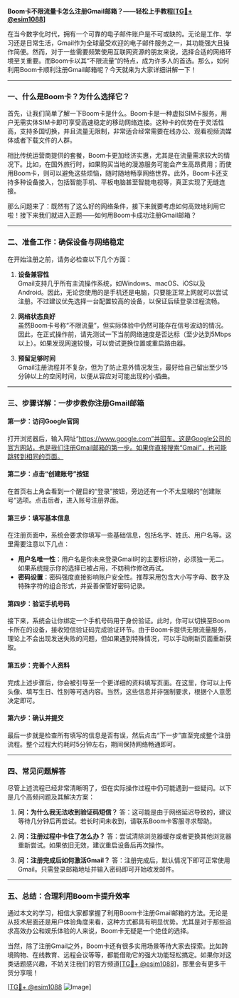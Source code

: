 **Boom卡不限流量卡怎么注册Gmail邮箱？——轻松上手教程[[TG💪+ @esim1088](https://t.me/s/esim1088)]**

在当今数字化时代，拥有一个可靠的电子邮件账户是不可或缺的。无论是工作、学习还是日常生活，Gmail作为全球最受欢迎的电子邮件服务之一，其功能强大且操作简便。然而，对于一些需要频繁使用互联网资源的朋友来说，选择合适的网络环境至关重要。而Boom卡以其“不限流量”的特点，成为许多人的首选。那么，如何利用Boom卡顺利注册Gmail邮箱呢？今天就来为大家详细讲解一下！

---

### **一、什么是Boom卡？为什么选择它？**

首先，让我们简单了解一下Boom卡是什么。Boom卡是一种虚拟SIM卡服务，用户无需实体SIM卡即可享受高速稳定的移动网络连接。这种卡的优势在于灵活性高，支持多国切换，并且流量无限制，非常适合经常需要在线办公、观看视频流媒体或者下载文件的人群。

相比传统运营商提供的套餐，Boom卡更加经济实惠，尤其是在流量需求较大的情况下。比如，在国外旅行时，如果购买当地的漫游服务可能会产生高昂费用；而使用Boom卡，则可以避免这些烦恼，随时随地畅享网络世界。此外，Boom卡还支持多种设备接入，包括智能手机、平板电脑甚至智能电视等，真正实现了无缝连接。

那么问题来了：既然有了这么好的网络条件，接下来就要考虑如何高效地利用它啦！接下来我们就进入正题——如何用Boom卡成功注册Gmail邮箱？

---

### **二、准备工作：确保设备与网络稳定**

在开始注册之前，请务必检查以下几个方面：

1. **设备兼容性**  
   Gmail支持几乎所有主流操作系统，如Windows、macOS、iOS以及Android。因此，无论您使用的是手机还是电脑，只要能正常上网就可以尝试注册。不过建议优先选择一台配置较高的设备，以保证后续登录过程流畅。

2. **网络状态良好**  
   虽然Boom卡号称“不限流量”，但实际体验中仍然可能存在信号波动的情况。因此，在正式操作前，请先测试一下当前网络速度是否达标（至少达到5Mbps以上）。如果发现网速较慢，可以尝试更换位置或重启路由器。

3. **预留足够时间**  
   Gmail注册流程并不复杂，但为了防止意外情况发生，最好给自己留出至少15分钟以上的空闲时间，以便从容应对可能出现的小插曲。

---

### **三、步骤详解：一步步教你注册Gmail邮箱**

#### **第一步：访问Google官网**
打开浏览器后，输入网址“https://www.google.com”并回车。这是Google公司的官方网站，也是我们注册Gmail邮箱的第一步。如果你直接搜索“Gmail”，也可能跳转到相同的页面。

#### **第二步：点击“创建账号”按钮**
在首页右上角会看到一个醒目的“登录”按钮，旁边还有一个不太显眼的“创建账号”选项。点击后者，进入账号注册界面。

#### **第三步：填写基本信息**
在注册页面中，系统会要求你填写一些基础信息，包括名字、姓氏、用户名等。这里需要注意以下几点：
- **用户名唯一性**：用户名是你未来登录Gmail时的主要标识符，必须独一无二。如果系统提示你的选择已被占用，不妨稍作修改再试。
- **密码设置**：密码强度直接影响账户安全性。推荐采用包含大小写字母、数字及特殊字符的组合形式，并妥善保管好密码记录。

#### **第四步：验证手机号码**
接下来，系统会让你绑定一个手机号码用于身份验证。此时，你可以切换至Boom卡所在的设备，接收短信验证码完成验证环节。由于Boom卡提供无限流量服务，理论上不会出现发送失败的问题，但如果遇到特殊情况，可以手动刷新页面重新获取。

#### **第五步：完善个人资料**
完成上述步骤后，你会被引导至一个更详细的资料填写页面。在这里，你可以上传头像、填写生日、性别等可选内容。当然，这些信息并非强制要求，根据个人意愿决定即可。

#### **第六步：确认并提交**
最后一步就是检查所有填写的信息是否有误，然后点击“下一步”直至完成整个注册流程。整个过程大约耗时5分钟左右，期间保持网络畅通即可。

---

### **四、常见问题解答**

尽管上述流程已经非常清晰明了，但在实际操作过程中仍可能遇到一些疑问。以下是几个高频问题及其解决方案：

1. **问：为什么我无法收到验证码短信？**
   答：这可能是由于网络延迟导致的，建议等待几分钟后再尝试。若长时间未收到，请联系Boom卡客服寻求帮助。

2. **问：注册过程中卡住了怎么办？**
   答：尝试清除浏览器缓存或者更换其他浏览器重新尝试。如果依旧无效，建议重启设备后再次操作。

3. **问：注册完成后如何激活Gmail？**
   答：注册完成后，默认情况下即可正常使用Gmail。只需登录邮箱地址并输入密码即可开始收发邮件。

---

### **五、总结：合理利用Boom卡提升效率**

通过本文的学习，相信大家都掌握了利用Boom卡注册Gmail邮箱的方法。无论是从技术层面还是用户体验角度来看，这种方式都具有明显优势。尤其是对于那些追求高效办公和娱乐体验的人来说，Boom卡无疑是一个绝佳的选择。

当然，除了注册Gmail之外，Boom卡还有很多实用场景等待大家去探索。比如跨境购物、在线教育、远程会议等等，都能借助它的强大功能轻松搞定。如果你对这类话题感兴趣，不妨关注我们的官方频道[[TG💪+ @esim1088](https://t.me/s/esim1088)]，那里会有更多干货分享哦！

[[TG💪+ @esim1088](https://t.me/s/esim1088) ![Image](https://i.postimg.cc/4NQfJmqS/Snipaste-2025-05-13-00-14-12.png)]
